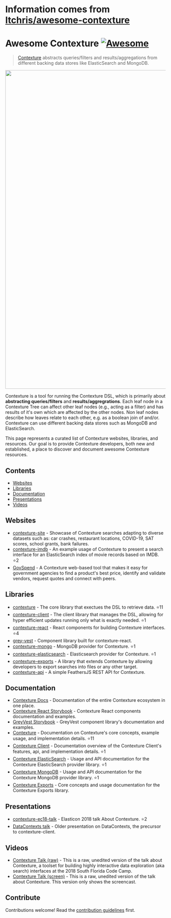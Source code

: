 # Information comes from [ltchris/awesome-contexture](https://github.com/ltchris/awesome-contexture)
# Awesome Contexture [![Awesome](https://awesome.re/badge.svg)](https://awesome.re)

> [Contexture](https://github.com/smartprocure/contexture) abstracts queries/filters and results/aggregations from different backing data stores like ElasticSearch and MongoDB.

[<img src="contexture.png" align="center" width="1000">](https://github.com/smartprocure/contexture)

Contexture is a tool for running the Contexture DSL, which is primarily about **abstracting queries/filters** and **results/aggregrations**. Each leaf node in a Contexture Tree can affect other leaf nodes (e.g., acting as a filter) and has results of it's own which are affected by the other nodes. Non leaf nodes describe how leaves relate to each other, e.g. as a boolean join of and/or. Contexture can use different backing data stores such as MongoDB and ElasticSearch.

This page represents a curated list of Contexture websites, libraries, and resources. Our goal is to provide Contexture developers, both new and established, a place to discover and document awesome Contexture resources.

## Contents

- [Websites](#websites)
- [Libraries](#libraries)
- [Documentation](#documentation)
- [Presentations](#presentations)
- [Videos](#videos)

## Websites 

- [contexture-site](https://contexture.site) - Showcase of Contexture searches adapting to diverse datasets such as: car crashes, restaurant locations, COVID-19, SAT scores, school grants, bank failures.
- [contexture-imdb](https://github.com/smartprocure/contexture-imdb) - An example usage of Contexture to present a search interface for an ElasticSearch index of movie records based on IMDB. :star:2
- [GovSpend](https://app.govspend.com/) - A Contexture web-based tool that makes it easy for government agencies to find a product's best price, identify and validate vendors, request quotes and connect with peers.


## Libraries 

- [contexture](https://github.com/smartprocure/contexture) - The core library that exectues the DSL to retrieve data. :star:11
- [contexture-client](https://github.com/smartprocure/contexture-client) - The client library that manages the DSL, allowing for hyper efficient updates running only what is exactly needed.  :star:1
- [contexture-react](https://github.com/smartprocure/contexture-react) - React components for building Contexture interfaces. :star:4
- [grey-vest](https://github.com/smartprocure/grey-vest) - Component library built for contexture-react.
- [contexture-mongo](https://github.com/smartprocure/contexture-mongo) - MongoDB provider for Contexture. :star:1
- [contexture-elasticsearch](https://github.com/smartprocure/contexture-elasticsearch) - Elasticsearch provider for Contexture. :star:1
- [contexture-exports](https://github.com/smartprocure/contexture-export) - A library that extends Contexture by allowing developers to export searches into files or any other target.
- [contexture-api](https://github.com/ltchris/contexture-api) - A simple FeathersJS REST API for Contexture.


## Documentation
- [Contexture Docs](https://docs.contexture.site/) - Documentation of the entire Contexture ecosystem in one place.
- [Contexture React Storybook](https://smartprocure.github.io/contexture-react) - Contexture React components documentation and examples.
- [GreyVest Storybook](https://smartprocure.github.io/grey-vest) - GreyVest component library's documentation and examples.
- [Contexture](https://github.com/smartprocure/contexture#example-usage) - Documentation on Contexture's core concepts, example usage, and implementation details. :star:11
- [Contexture Client](https://github.com/smartprocure/contexture-client#overview) - Documentation overview of the Contexture Client's features, api, and implementation details. :star:1
- [Contexture ElasticSearch](https://github.com/smartprocure/contexture-elasticsearch#usage) - Usage and API documentation for the Contexture ElasticSearch provider library. :star:1
- [Contexture MongoDB](https://github.com/smartprocure/contexture-mongo#overview) - Usage and API documentation for the Contexture MongoDB provider library. :star:1
- [Contexture Exports](https://github.com/smartprocure/contexture-export#index) - Core concepts and usage documentation for the Contexture Exports library.


## Presentations
- [contexture-ec18-talk](https://github.com/smartprocure/contexture-ec18-talk) - Elasticon 2018 talk About Contexture. :star:2
- [DataContexts talk](https://github.com/smartprocure/dc-talk) - Older presentation on DataContexts, the precursor to contexture-client.


## Videos
- [Contexture Talk (raw)](https://www.youtube.com/watch?v=H1i0SdKLHWc) - This is a raw, unedited version of the talk about Contexture, a toolset for building highly interactive data exploration (aka search) interfaces at the 2018 South Florida Code Camp.
- [Contexture Talk (screen)](https://youtu.be/ZsXVcHWZwWI) - This is a raw, unedited version of the talk about Contexture. This version only shows the screencast.

## Contribute

Contributions welcome! Read the [contribution guidelines](contributing.md) first.


